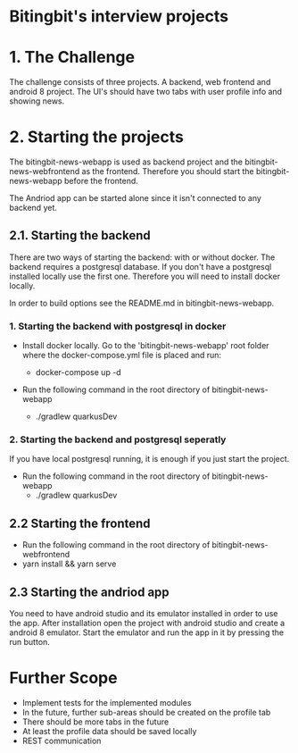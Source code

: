 # Bitingbit's interview projects

# 1. The Challenge

The challenge consists of three projects. A backend, web frontend and android 8 project. The UI's should have two tabs with user profile info and showing news.

# 2. Starting the projects

The bitingbit-news-webapp is used as backend project and the bitingbit-news-webfrontend as the frontend. Therefore you should start the
bitingbit-news-webapp before the frontend.

The Andriod app can be started alone since it isn't connected to any backend yet.

## 2.1. Starting the backend

There are two ways of starting the backend: with or without docker. The backend requires a postgresql database. If you don't have a postgresql installed locally use the first one. Therefore you will need to install
docker locally.

In order to build options see the README.md in bitingbit-news-webapp.

### 1. Starting the backend with postgresql in docker

- Install docker locally. Go to the 'bitingbit-news-webapp' root folder where the docker-compose.yml file is placed and run:

  - docker-compose up -d

- Run the following command in the root directory of bitingbit-news-webapp
  - ./gradlew quarkusDev

### 2. Starting the backend and postgresql seperatly

If you have local postgresql running, it is enough if you just start the
project.

- Run the following command in the root directory of bitingbit-news-webapp
  - ./gradlew quarkusDev

## 2.2 Starting the frontend

- Run the following command in the root directory of bitingbit-news-webfrontend
- yarn install && yarn serve

## 2.3 Starting the andriod app

You need to have android studio and its emulator installed in order to use the app. After installation open the project with android studio
and create a android 8 emulator. Start the emulator and run the app in it by pressing the run button.

# Further Scope

- Implement tests for the implemented modules
- In the future, further sub-areas should be created on the profile tab
- There should be more tabs in the future
- At least the profile data should be saved locally
- REST communication
